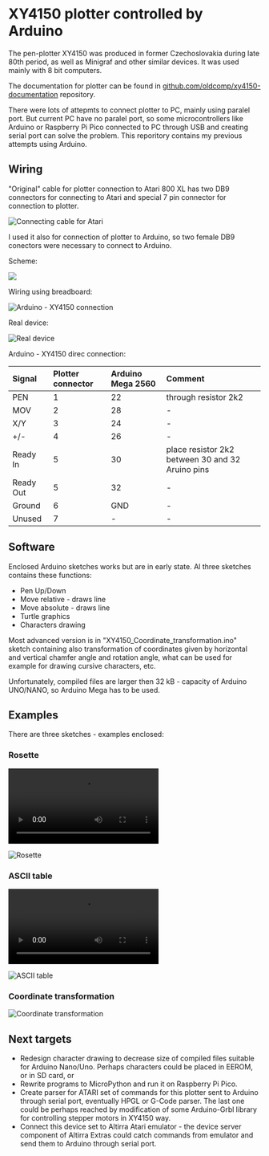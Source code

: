 # XY4150 plotter controlled by Arduino

The pen-plotter XY4150 was produced in former Czechoslovakia during late 80th period, as well as Minigraf and other similar devices. It was used mainly with 8 bit computers.

The documentation for plotter can be found in [github.com/oldcomp/xy4150-documentation](https://github.com/oldcompcz/xy4150-documentation "github.com/oldcomp/xy4150-documentation") repository.

There were lots of attepmts to connect plotter to PC, mainly using paralel port. But current PC have no paralel port, so some microcontrollers like Arduino or Raspberry Pi Pico connected to PC through USB and creating serial port can solve the problem. This reporitory contains my previous attempts using Arduino.

## Wiring

"Original" cable for plotter connection to Atari 800 XL has two DB9 connectors for connecting to Atari and special 7 pin connector for connection to plotter.

![Connecting cable for Atari](./images/propoj.png "Connecting cable for Atari")


I used it also for connection of plotter to Arduino, so two female DB9 conectors were necessary to connect to Arduino.

Scheme:

<img src="./images/Arduino-XY4150-01_schem.png" maxwidth="50%">

Wiring using breadboard:

![Arduino - XY4150 connection](./images/Arduino-XY4150-01_bb.png "Arduino - XY4150 connection")

Real device:

![Real device](./images/arduino-xy4150-01-m.jpg)

Arduino - XY4150 direc connection:

| Signal  |  Plotter connector |Arduino Mega 2560| Comment |
| :------------ | :------------ | :------------ |  :------------ | 
| PEN  | 1  | 22 | through resistor 2k2 |
| MOV | 2  | 28 | - |
| X/Y |  3 | 24 | - |
| +/-  |  4 | 26 | - |
| Ready In | 5  | 30 | place resistor 2k2 between 30 and 32 Aruino pins |
| Ready Out | 5  | 32 | - | 
| Ground  | 6  |  GND | - |
| Unused  |  7 | -  | - |

## Software

Enclosed Arduino sketches works but are in early state. Al three sketches contains these  functions:

- Pen Up/Down
- Move relative - draws line 
- Move absolute - draws line
- Turtle graphics
- Characters drawing

Most advanced version is in "XY4150_Coordinate_transformation.ino" sketch containing also transformation of coordinates given by horizontal and vertical chamfer angle and rotation angle, what can be used for example for drawing cursive characters, etc.

Unfortunately, compiled files are larger then 32 kB - capacity of Arduino UNO/NANO, so Arduino Mega has to be used.

## Examples

There are three sketches - examples enclosed:

### Rosette

<video src="./images/rosette.mp4" controls>Rosette</video>

![Rosette](./images/rosette-m.jpg "Rosette")

### ASCII table

<video src="./images/ascii-table.mp4" controls>ASCII table</video>

![ASCII table](./images/ascii-table-m.jpg "ASCII table")

### Coordinate transformation

![Coordinate transformation](./images/coordinate-transformation-m.jpg "Coordinate transformation")

## Next targets

- Redesign character drawing to decrease size of compiled files suitable for Arduino Nano/Uno. Perhaps characters could be placed in EEROM, or in SD card, or
- Rewrite programs to MicroPython and run it on Raspberry Pi Pico.
- Create parser for ATARI set of commands for this plotter sent to Arduino through serial port, eventually HPGL or G-Code parser. The last one could be perhaps reached by modification of some Arduino-Grbl library for controlling stepper motors in XY4150 way.
- Connect this device set to Altirra Atari emulator - the device server component of Altirra Extras could catch commands from emulator and send them to Arduino through serial port. 
